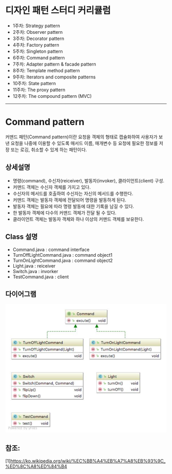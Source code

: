 # 디자인 패턴 스터디 커리큘럼
 - 1주차: Strategy pattern
 - 2주차: Observer pattern
 - 3주차: Decorator pattern
 - 4주차: Factory pattern
 - 5주차: Singleton pattern
 - 6주차: Command pattern
 - 7주차: Adapter pattern & facade pattern
 - 8주차: Template method pattern
 - 9주차: Iterators and composite patterns
 - 10주차: State pattern
 - 11주차: The proxy pattern
 - 12주차: The compound pattern (MVC)
---
# Command pattern

커맨드 패턴(Command pattern)이란 요청을 객체의 형태로 캡슐화하여 사용자가 보낸 요청을 나중에 이용할 수 있도록 매서드 이름, 매개변수 등 요청에 필요한 정보를 저장 또는 로깅, 취소할 수 있게 하는 패턴이다.

## 상세설명

 - 명령(command), 수신자(reiceiver), 발동자(invoker), 클라이언트(client) 구성.
 - 커맨드 객체는 수신자 객체를 가지고 있다.
 - 수신자의 메서드를 호출하여 수신자는 자신의 메서드를 수행한다.
 - 커맨드 객체는 발동자 객체에 전달되어 명령을 발동하게 된다.
 - 발동자 객체는 필요에 따라 명령 발동에 대한 기록을 남길 수 있다.
 - 한 발동자 객체에 다수의 커맨드 객체가 전달 될 수 있다.
 - 클라이언트 객체는 발동자 객체와 하나 이상의 커맨드 객체를 보유한다.
   
## Class 설명

 - Command.java : command interface
 - TurnOffLightCommand.java : command object1
 - TurnOnLightCommand.java : command object2
 - Light.java : reiceiver
 - Switch.java : invorker
 - TestCommand.java : client
  
## 다이어그램

![ex_screenshot](./commandpattern.jpeg)

## 참조:

[1]https://ko.wikipedia.org/wiki/%EC%BB%A4%EB%A7%A8%EB%93%9C_%ED%8C%A8%ED%84%B4
